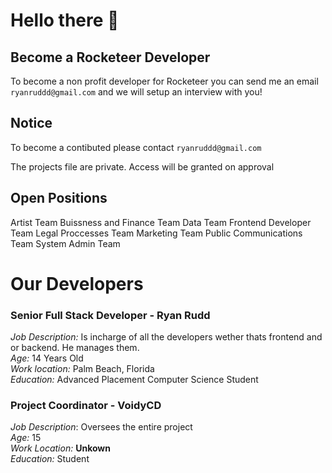 # Hello there 👋

## Become a Rocketeer Developer

 To become a non profit developer for Rocketeer you can send me an email `ryanruddd@gmail.com` and we will setup an interview with you!
 
 ## Notice 
 
 To become a contibuted please contact `ryanruddd@gmail.com` 
 
 The projects file are private. Access will be granted on approval 

## Open Positions

Artist Team
Buissness and Finance Team 
Data Team 
Frontend Developer Team 
Legal Proccesses Team 
Marketing Team 
Public Communications Team 
System Admin Team 

# Our Developers 

### Senior Full Stack Developer - **Ryan Rudd**
*Job Description:* Is incharge of all the developers wether thats frontend and or backend. He manages them. <br>
*Age:* 14 Years Old<br>
*Work location:* Palm Beach, Florida<br>
*Education:* Advanced Placement Computer Science Student

### Project Coordinator - **VoidyCD**
*Job Description*: Oversees the entire project <br>
*Age:* 15 <br>
*Work Location:* **Unkown**<br>
*Education:* Student

